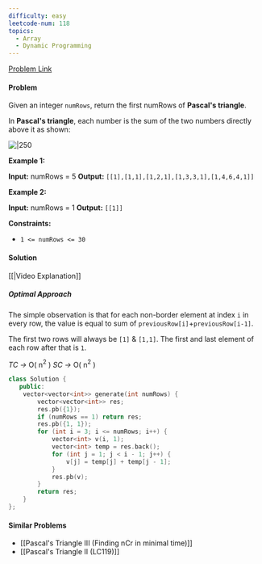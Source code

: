 ```yaml
---
difficulty: easy
leetcode-num: 118
topics:
  - Array
  - Dynamic Programming
---
```

[Problem Link](https://leetcode.com/problems/pascals-triangle/)

#### Problem
Given an integer `numRows`, return the first numRows of **Pascal's triangle**.

In **Pascal's triangle**, each number is the sum of the two numbers directly above it as shown:

![|250](https://upload.wikimedia.org/wikipedia/commons/0/0d/PascalTriangleAnimated2.gif)

**Example 1:**

**Input:** numRows = 5
**Output:** `[[1],[1,1],[1,2,1],[1,3,3,1],[1,4,6,4,1]]`

**Example 2:**

**Input:** numRows = 1
**Output:** `[[1]]`

**Constraints:**

- `1 <= numRows <= 30`

#### Solution
[[|Video Explanation]]

##### Optimal Approach

The simple observation is that for each non-border element at index `i` in every row, the value is equal to sum of `previousRow[i]`+`previousRow[i-1]`. 

The first two rows will always be `[1]` & `[1,1]`.
The first and last element of each row after that is `1`.

*TC ->* O(  n$^{2}$ )
*SC ->* O( n$^{2}$ )

```cpp title=Code
class Solution {
   public:
    vector<vector<int>> generate(int numRows) {
        vector<vector<int>> res;
        res.pb({1});
        if (numRows == 1) return res;
        res.pb({1, 1});
        for (int i = 3; i <= numRows; i++) {
            vector<int> v(i, 1);
            vector<int> temp = res.back();
            for (int j = 1; j < i - 1; j++) {
                v[j] = temp[j] + temp[j - 1];
            }
            res.pb(v);
        }
        return res;
    }
};
```


#### Similar Problems
- [[Pascal's Triangle III (Finding nCr in minimal time)]]
- [[Pascal's Triangle II (LC119)]]
